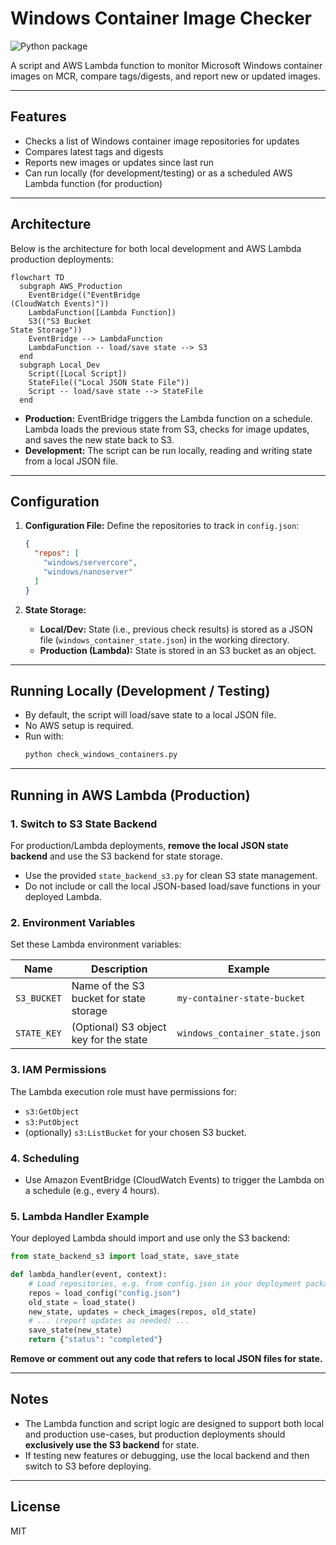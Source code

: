 # Windows Container Image Checker

![Python package](https://github.com/EmmanuelTsouris/windows-container-tracker/actions/workflows/python-tests.yml/badge.svg)

A script and AWS Lambda function to monitor Microsoft Windows container images on MCR, compare tags/digests, and report new or updated images.

---

## Features

- Checks a list of Windows container image repositories for updates
- Compares latest tags and digests
- Reports new images or updates since last run
- Can run locally (for development/testing) or as a scheduled AWS Lambda function (for production)

---

## Architecture

Below is the architecture for both local development and AWS Lambda production deployments:

```mermaid
flowchart TD
  subgraph AWS_Production
    EventBridge(("EventBridge
(CloudWatch Events)"))
    LambdaFunction([Lambda Function])
    S3(("S3 Bucket
State Storage"))
    EventBridge --> LambdaFunction
    LambdaFunction -- load/save state --> S3
  end
  subgraph Local_Dev
    Script([Local Script])
    StateFile(("Local JSON State File"))
    Script -- load/save state --> StateFile
  end
```

- **Production:**
  EventBridge triggers the Lambda function on a schedule. Lambda loads the previous state from S3, checks for image updates, and saves the new state back to S3.
- **Development:**
  The script can be run locally, reading and writing state from a local JSON file.

---

## Configuration

1. **Configuration File:**
   Define the repositories to track in `config.json`:

   ```json
   {
     "repos": [
       "windows/servercore",
       "windows/nanoserver"
     ]
   }
   ```

2. **State Storage:**
   - **Local/Dev:** State (i.e., previous check results) is stored as a JSON file (`windows_container_state.json`) in the working directory.
   - **Production (Lambda):** State is stored in an S3 bucket as an object.

---

## Running Locally (Development / Testing)

- By default, the script will load/save state to a local JSON file.
- No AWS setup is required.
- Run with:
  ```sh
  python check_windows_containers.py
  ```

---

## Running in AWS Lambda (Production)

### 1. **Switch to S3 State Backend**

For production/Lambda deployments, **remove the local JSON state backend** and use the S3 backend for state storage.

- Use the provided `state_backend_s3.py` for clean S3 state management.
- Do not include or call the local JSON-based load/save functions in your deployed Lambda.

### 2. **Environment Variables**

Set these Lambda environment variables:

| Name         | Description                               | Example                        |
|--------------|-------------------------------------------|--------------------------------|
| `S3_BUCKET`  | Name of the S3 bucket for state storage   | `my-container-state-bucket`    |
| `STATE_KEY`  | (Optional) S3 object key for the state    | `windows_container_state.json` |

### 3. **IAM Permissions**

The Lambda execution role must have permissions for:
- `s3:GetObject`
- `s3:PutObject`
- (optionally) `s3:ListBucket`
for your chosen S3 bucket.

### 4. **Scheduling**

- Use Amazon EventBridge (CloudWatch Events) to trigger the Lambda on a schedule (e.g., every 4 hours).

### 5. **Lambda Handler Example**

Your deployed Lambda should import and use only the S3 backend:
```python
from state_backend_s3 import load_state, save_state

def lambda_handler(event, context):
    # Load repositories, e.g. from config.json in your deployment package or another source
    repos = load_config("config.json")
    old_state = load_state()
    new_state, updates = check_images(repos, old_state)
    # ... (report updates as needed) ...
    save_state(new_state)
    return {"status": "completed"}
```
**Remove or comment out any code that refers to local JSON files for state.**

---

## Notes

- The Lambda function and script logic are designed to support both local and production use-cases, but production deployments should **exclusively use the S3 backend** for state.
- If testing new features or debugging, use the local backend and then switch to S3 before deploying.

---

## License

MIT
